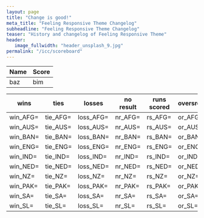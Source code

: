 ```yaml
---
layout: page
title: "Change is good!"
meta_title: "Feeling Responsive Theme Changelog"
subheadline: "Feeling Responsive Theme Changelog"
teaser: "History and changelog of Feeling Responsive Theme"
header:
   image_fullwidth: "header_unsplash_9.jpg"
permalink: "/icc/scoreboard"
---
```


| Name | Score |
| --- | --- |
| baz | bim |


| wins |    ties  |      losses    |   no result | runs scored |  oversrec   | rc | ob|
| --- | ---        | ---           | ---         |---          | ---         | --- | --- |
|win_AFG= |tie_AFG= |loss_AFG= |nr_AFG= |rs_AFG= |or_AFG=   |rc_AFG=     |ob_AFG=   |
|win_AUS= |tie_AUS= |loss_AUS= |nr_AUS= |rs_AUS= |or_AUS=   |rc_AUS=     |ob_AUS=    |   <!-- Australia-->
|win_BAN= |tie_BAN= |loss_BAN= |nr_BAN= |rs_BAN= |or_BAN=   |rc_BAN=     |ob_BAN=     |  <!-- Bangladesh-->
|win_ENG= |tie_ENG= |loss_ENG= |nr_ENG= |rs_ENG= |or_ENG=   |rc_ENG=     |ob_ENG=      | <!-- England-->
|win_IND= |tie_IND= |loss_IND= |nr_IND= |rs_IND= |or_IND=   |rc_IND=     |ob_IND=      | <!-- India-->
|win_NED= |tie_NED= |loss_NED= |nr_NED= |rs_NED= |or_NED=   |rc_NED=     |ob_NED=      | <!-- Netherlands -- >
|win_NZ=  |tie_NZ=  |loss_NZ=  |nr_NZ=  |rs_NZ=  |or_NZ=    |rc_NZ=      |ob_NZ=       | <!-- New Zealand-->
|win_PAK= |tie_PAK= |loss_PAK= |nr_PAK= |rs_PAK= |or_PAK=   |rc_PAK=     |ob_PAK=      |
|win_SA=  |tie_SA=  |loss_SA=  |nr_SA=  |rs_SA=  |or_SA=    |rc_SA=      |ob_SA=       |
|win_SL= |tie_SL= |loss_SL= |nr_SL= |rs_SL= |or_SL=   |rc_SL=     |ob_SL=     |

